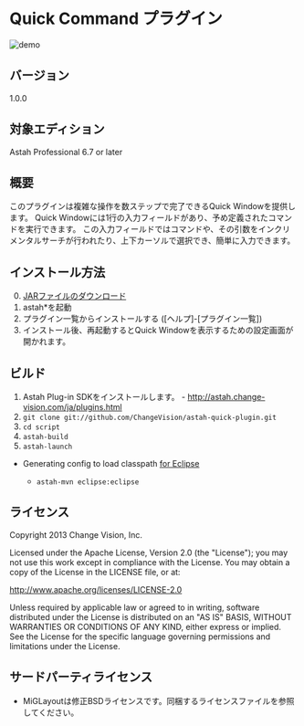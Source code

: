 Quick Command プラグイン
===============================

![demo](https://raw.github.com/ChangeVision/astah-quick-plugin/master/docs/images/demo.gif)

バージョン
----------------
1.0.0

対象エディション
----------------
Astah Professional 6.7 or later

概要
----------------
このプラグインは複雑な操作を数ステップで完了できるQuick Windowを提供します。
Quick Windowには1行の入力フィールドがあり、予め定義されたコマンドを実行できます。
この入力フィールドではコマンドや、その引数をインクリメンタルサーチが行われたり、上下カーソルで選択でき、簡単に入力できます。

インストール方法
----------------
0. [JARファイルのダウンロード](http://cdn.change-vision.com/plugins/quick-1.0.0.jar)
1. astah*を起動
2. プラグイン一覧からインストールする ([ヘルプ]-[プラグイン一覧])
3. インストール後、再起動するとQuick Windowを表示するための設定画面が開かれます。

ビルド
------------
1. Astah Plug-in SDKをインストールします。 - <http://astah.change-vision.com/ja/plugins.html>
2. `git clone git://github.com/ChangeVision/astah-quick-plugin.git`
3. `cd script`
4. `astah-build`
5. `astah-launch`

 * Generating config to load classpath [for Eclipse](http://astah.change-vision.com/ja/plugin-tutorial/helloworld.html#eclipse)

   * `astah-mvn eclipse:eclipse`

ライセンス
---------------
Copyright 2013 Change Vision, Inc.

Licensed under the Apache License, Version 2.0 (the "License");
you may not use this work except in compliance with the License.
You may obtain a copy of the License in the LICENSE file, or at:

   <http://www.apache.org/licenses/LICENSE-2.0>

Unless required by applicable law or agreed to in writing, software
distributed under the License is distributed on an "AS IS" BASIS,
WITHOUT WARRANTIES OR CONDITIONS OF ANY KIND, either express or implied.
See the License for the specific language governing permissions and
limitations under the License.

サードパーティライセンス
------------------------
 * MiGLayoutは修正BSDライセンスです。同梱するライセンスファイルを参照してください。
